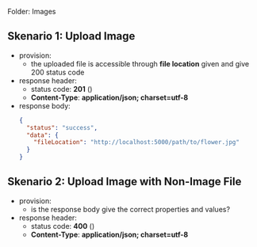 Folder: Images



## Skenario 1: Upload Image
- provision:
  - the uploaded file is accessible through **file location** given and give 200 status code
- response header:
  - status code: **201** ()
  - **Content-Type**: **application/json; charset=utf-8**
- response body:
  ```json
  {
    "status": "success",
    "data": {
      "fileLocation": "http://localhost:5000/path/to/flower.jpg"
    }
  }
  ```

## Skenario 2: Upload Image with Non-Image File
- provision:
  - is the response body give the correct properties and values?
- response header:
  - status code: **400** ()
  - **Content-Type**: **application/json; charset=utf-8**
